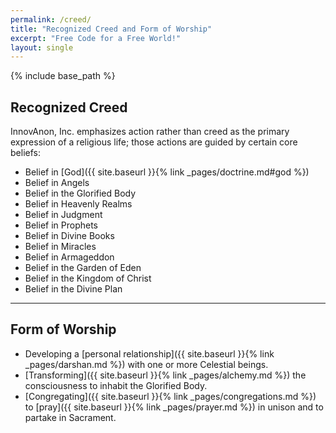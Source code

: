 ```yaml
---
permalink: /creed/
title: "Recognized Creed and Form of Worship"
excerpt: "Free Code for a Free World!"
layout: single
---
```


{% include base_path %}

## Recognized Creed

InnovAnon, Inc. emphasizes action rather than creed as the primary expression of a religious life;
those actions are guided by certain core beliefs:
- Belief in [God]({{ site.baseurl }}{% link _pages/doctrine.md#god %})
- Belief in Angels
- Belief in the Glorified Body
- Belief in Heavenly Realms
- Belief in Judgment
- Belief in Prophets
- Belief in Divine Books
- Belief in Miracles
- Belief in Armageddon
- Belief in the Garden of Eden
- Belief in the Kingdom of Christ
- Belief in the Divine Plan

---

## Form of Worship

- Developing a [personal relationship]({{ site.baseurl }}{% link _pages/darshan.md %}) with one or more Celestial beings.
- [Transforming]({{ site.baseurl }}{% link _pages/alchemy.md %}) the consciousness to inhabit the Glorified Body.
- [Congregating]({{ site.baseurl }}{% link _pages/congregations.md %}) to [pray]({{ site.baseurl }}{% link _pages/prayer.md %}) in unison and to partake in Sacrament.

